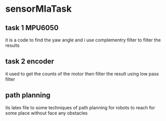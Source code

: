 # sensorMIaTask
## task 1 MPU6050
it is a code to find the yaw angle and i use complementry filter to filter the results 
## task 2 encoder
it used to get the counts of the motor then filter the result using low pass filter 
## path planning
its latex file to some techniques of path planning for robots to reach for some place without face any obstacles
